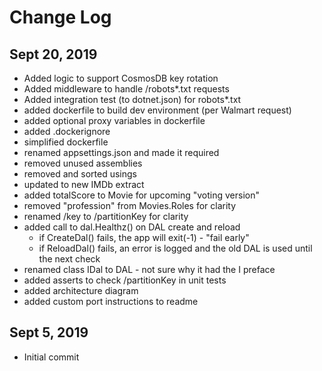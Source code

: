 # Change Log

## Sept 20, 2019

- Added logic to support CosmosDB key rotation
- Added middleware to handle /robots*.txt requests
- Added integration test (to dotnet.json) for robots*.txt
- added dockerfile to build dev environment (per Walmart request)
- added optional proxy variables in dockerfile
- added .dockerignore
- simplified dockerfile
- renamed appsettings.json and made it required
- removed unused assemblies
- removed and sorted usings
- updated to new IMDb extract
- added totalScore to Movie for upcoming "voting version"
- removed "profession" from Movies.Roles for clarity
- renamed /key to /partitionKey for clarity
- added call to dal.Healthz() on DAL create and reload
  - if CreateDal() fails, the app will exit(-1) - "fail early"
  - if ReloadDal() fails, an error is logged and the old DAL is used until the next check
- renamed class IDal to DAL - not sure why it had the I preface
- added asserts to check /partitionKey in unit tests
- added architecture diagram
- added custom port instructions to readme

## Sept 5, 2019

- Initial commit
